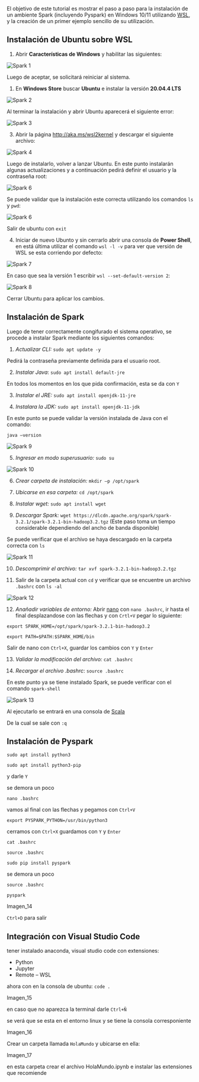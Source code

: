 El objetivo de este tutorial es mostrar el paso a paso para la instalación de un ambiente Spark (incluyendo Pyspark) en Windows 10/11 utilizando [WSL](https://es.wikipedia.org/wiki/Windows_Subsystem_for_Linux), y la creación de un primer ejemplo sencillo de su utilización.

## Instalación de Ubuntu sobre WSL

1. Abrir **Características de Windows** y habilitar las siguientes:

<img src="https://raw.githubusercontent.com/daniels13ca/daniels13ca.github.io/master/images/Spark_1.png" alt="Spark 1"/>

Luego de aceptar, se solicitará reiniciar al sistema.

1. En **Windows Store** buscar **Ubuntu** e instalar la versión **20.04.4 LTS**

<img src="https://raw.githubusercontent.com/daniels13ca/daniels13ca.github.io/master/images/Spark_2.png" alt="Spark 2"/>

Al terminar la instalación y abrir Ubuntu aparecerá el siguiente error:

<img src="https://raw.githubusercontent.com/daniels13ca/daniels13ca.github.io/master/images/Spark_3.png" alt="Spark 3"/>

3. Abrir la página http://aka.ms/wsl2kernel y descargar el siguiente archivo:

<img src="https://raw.githubusercontent.com/daniels13ca/daniels13ca.github.io/master/images/Spark_4.png" alt="Spark 4"/>

Luego de instalarlo, volver a lanzar Ubuntu. En este punto instalarán algunas actualizaciones y a continuación pedirá definir el usuario y la contraseña root:

<img src="https://raw.githubusercontent.com/daniels13ca/daniels13ca.github.io/master/images/Spark_6.png" alt="Spark 6"/>

Se puede validar que la instalación este correcta utilizando los comandos `ls` y `pwd`:

<img src="https://raw.githubusercontent.com/daniels13ca/daniels13ca.github.io/master/images/Spark_6.png" alt="Spark 6"/>

Salir de ubuntu con `exit`

4. Iniciar de nuevo Ubunto y sin cerrarlo abrir una consola de **Power Shell**, en está última utilizar el comando `wsl -l -v` para ver que versión de WSL se esta corriendo por defecto:

<img src="https://raw.githubusercontent.com/daniels13ca/daniels13ca.github.io/master/images/Spark_7.png" alt="Spark 7"/>

En caso que sea la versión 1 escribir `wsl --set-default-version 2`:

<img src="https://raw.githubusercontent.com/daniels13ca/daniels13ca.github.io/master/images/Spark_8.png" alt="Spark 8"/>

Cerrar Ubuntu para aplicar los cambios.

## Instalación de Spark

Luego de tener correctamente congifurado el sistema operativo, se procede a instalar Spark mediante los siguientes comandos:

1. *Actualizar CLI:* `sudo apt update -y`

Pedirá la contraseña previamente definida para el usuario root.

2. *Instalar Java*: `sudo apt install default-jre`

En todos los momentos en los que pida confirmación, esta se da con `Y`

3. *Instalar el JRE:* `sudo apt install openjdk-11-jre`

4. *Instalara la JDK:* `sudo apt install openjdk-11-jdk`

En este punto se puede validar la versión instalada de Java con el comando:

`java –version`

<img src="https://raw.githubusercontent.com/daniels13ca/daniels13ca.github.io/master/images/Spark_9.png" alt="Spark 9"/>

5. *Ingresar en modo superusuario:* `sudo su`

<img src="https://raw.githubusercontent.com/daniels13ca/daniels13ca.github.io/master/images/Spark_10.png" alt="Spark 10"/>

6. *Crear carpeta de instalación:* `mkdir –p /opt/spark`

7. *Ubicarse en esa carpeta:* `cd /opt/spark`
   
8. *Instalar wget:* `sudo apt install wget`
   
9. *Descargar Spark:* `wget https://dlcdn.apache.org/spark/spark-3.2.1/spark-3.2.1-bin-hadoop3.2.tgz` (Este paso toma un tiempo considerable dependiendo del ancho de banda disponible)

Se puede verificar que el archivo se haya descargado en la carpeta correcta con `ls`

<img src="https://raw.githubusercontent.com/daniels13ca/daniels13ca.github.io/master/images/Spark_11.png" alt="Spark 11"/>

10. *Descomprimir el archivo:* `tar xvf spark-3.2.1-bin-hadoop3.2.tgz`

11. Salir de la carpeta actual con `cd` y verificar que se encuentre un archivo `.bashrc` con `ls -al`

<img src="https://raw.githubusercontent.com/daniels13ca/daniels13ca.github.io/master/images/Spark_12.png" alt="Spark 12"/>

12. *Anañadir variables de entorno:* Abrir [nano](https://es.wikipedia.org/wiki/GNU_Nano) con `nano .bashrc`, ir hasta el final desplazandose con las flechas y con `Crtl+V` pegar lo siguiente:

`export SPARK_HOME=/opt/spark/spark-3.2.1-bin-hadoop3.2`

`export PATH=$PATH:$SPARK_HOME/bin`

Salir de nano con `Ctrl+X`, guardar los cambios con  `Y` y `Enter`

13. *Validar la modificación del archivo:* `cat .bashrc`

14. *Recargar el archivo .bashrc*: `source .bashrc`

En este punto ya se tiene instalado Spark, se puede verificar con el comando `spark-shell`

<img src="https://raw.githubusercontent.com/daniels13ca/daniels13ca.github.io/master/images/Spark_13.png" alt="Spark 13"/>

Al ejecutarlo se entrará en una consola de [Scala](https://es.wikipedia.org/wiki/Scala_(lenguaje_de_programaci%C3%B3n))

De la cual se sale con `:q`

## Instalación de Pyspark

`sudo apt install python3`

`sudo apt install python3-pip`

y darle `Y`

se demora un poco

`nano .bashrc`

vamos al final con las flechas y pegamos con `Ctrl+V`

`export PYSPARK_PYTHON=/usr/bin/python3`

cerramos con `Ctrl+X` guardamos con `Y` y `Enter`

`cat .bashrc`

`source .bashrc`

`sudo pip install pyspark`

se demora un poco

`source .bashrc`

`pyspark`

Imagen_14

`Ctrl+D` para salir

## Integración con Visual Studio Code

tener instalado anaconda, visual studio code con extensiones:

- Python
- Jupyter
- Remote – WSL


ahora con en la consola de ubuntu:
`code .`

Imagen_15

en caso que no aparezca la terminal darle `Ctrl+Ñ`

se verá que se esta en el entorno linux y se tiene la consola corresponiente

Imagen_16

Crear un carpeta llamada `HolaMundo` y ubicarse en ella:

Imagen_17

en esta carpeta crear el archivo HolaMundo.ipynb e instalar las extensiones que recomiende

